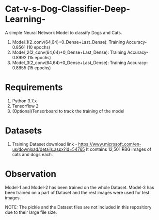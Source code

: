 # Cat-v-s-Dog-Classifier-Deep-Learning-
A simple Neural Network Model to classify Dogs and Cats.
1. Model_1(2_conv(64,64)+0_Dense+Last_Dense): Training Accuracy-0.8561 (10 epochs)
2. Model_2(2_conv(64,64)+0_Dense+Last_Dense): Training Accuracy-0.8992 (15 epochs)
3. Model_3(2_conv(64,64)+0_Dense+Last_Dense): Training Accuracy-0.8855 (15 epochs)
# Requirements
1. Python 3.7.x
2. Tensorflow 2
3. (Optional)Tensorboard to track the training of the model
# Datasets
1. Training Dataset download link - https://www.microsoft.com/en-us/download/details.aspx?id=54765
It contains 12,501 RBG images of cats and dogs each.
# Observation
Model-1 and Model-2 has been trained on the whole Dataset.
Model-3 has been trained on a part of Dataset and the rest images were used for test images. 

NOTE: The pickle and the Dataset files are not included in this repositiory due to their large file size.
